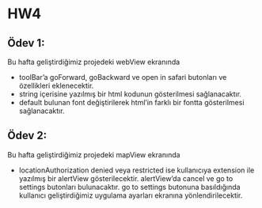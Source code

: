 # HW4

## Ödev 1: 
Bu hafta geliştirdiğimiz projedeki webView ekranında 
- toolBar’a goForward, goBackward ve open in safari butonları ve özellikleri eklenecektir.
- string içerisine yazılmış bir html kodunun gösterilmesi sağlanacaktır.
- default bulunan font değiştirilerek html’in farklı bir fontta gösterilmesi sağlanacaktır. 

## Ödev 2: 
Bu hafta geliştirdiğimiz projedeki mapView ekranında
- locationAuthorization denied veya restricted ise kullanıcıya extension ile yazılmış bir alertView gösterilecektir. alertView’da cancel ve go to settings butonları bulunacaktır. go to settings butonuna basıldığında kullanıcı geliştirdiğimiz uygulama ayarları ekranına yönlendirilecektir.
